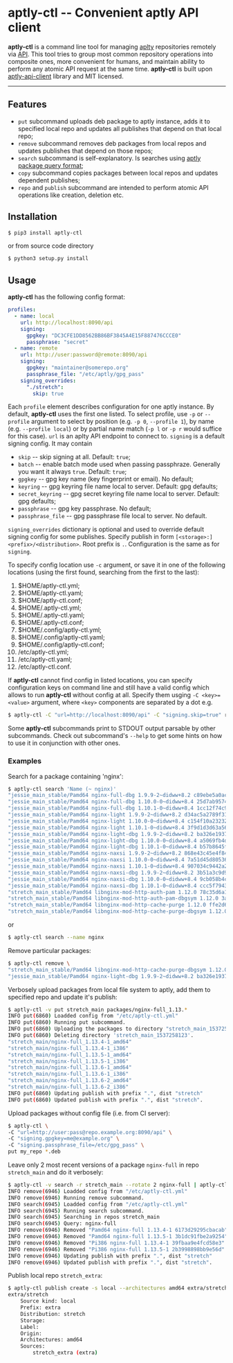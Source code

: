 # __aptly-ctl__ -- Convenient aptly API client

__aptly-ctl__ is a command line tool for managing [aplty](https://www.aptly.info/) repositories remotely via [API](https://www.aptly.info/doc/api/). This tool tries to group most common repository operations into composite ones, more convenient for humans, and maintain ability to perform any atomic API request at the same time. __aptly-ctl__ is built upon [aptly-api-client](https://github.com/gopythongo/aptly-api-client) library and MIT licensed.

***

## Features
* `put` subcommand uploads deb package to aptly instance, adds it to specified local repo and updates all publishes that depend on that local repo;
* `remove` subcommand removes deb packages from local repos and updates publishes that depend on those repos;
* `search` subcommand is self-explanatory. Is searches using [aptly package query format](https://www.aptly.info/doc/feature/query/);
* `copy` subcommand copies packages between local repos and updates dependent publishes;
* `repo` and `publish` subcommand are intended to perform atomic API operations like creation, deletion etc.

## Installation
```bash
$ pip3 install aptly-ctl
```
or from source code directory
```bash
$ python3 setup.py install
```

## Usage
__aptly-ctl__ has the following config format:
```yaml
profiles:
  - name: local
    url: http://localhost:8090/api
    signing:
      gpgkey: "DC3CFE1DD8562BB86BF3845A4E15F887476CCCE0"
      passphrase: "secret"
  - name: remote
    url: http://user:password@remote:8090/api
    signing:
      gpgkey: "maintainer@somerepo.org"
      passphrase_file: "/etc/aptly/gpg_pass"
    signing_overrides:
      "./stretch":
        skip: true
```
Each `profile` element describes configuration for one aptly instance. By default, __aptly-ctl__ uses the first one listed. To select profile, use `-p` or `--profile` argument to select by position (e.g. `-p 0`, `--profile 1`), by name (e.g. `--profile local`) or by partial name match (`-p l` or `-p r` would suffice for this case). `url` is an aplty API endpoint to connect to. `signing` is a default signing config. It may contain
* `skip` -- skip signing at all. Default: `true`;
* `batch` -- enable batch mode used when passing passphraze. Generally you want it always `true`. Default: `true`;
* `gpgkey` -- gpg key name (key fingerprint or email). No default;
* `keyring` -- gpg keyring file name local to server. Default: gpg defaults;
* `secret_keyring` -- gpg secret keyring file name local to server. Default: gpg defaults;
* `passphrase` -- gpg key passphrase. No default;
* `passphrase_file` -- gpg passphrase file local to server. No default.

`signing_overrides` dictionary is optional and used to override default signing config for some publishes. Specify publish in form `[<storage>:]<prefix>/<distribution>`. Root prefix is `.`. Configuration is the same as for `signing`.

To specify config location use `-c` argument, or save it in one of the following locations (using the first found, searching from the first to the last):
1. $HOME/aptly-ctl.yml;
2. $HOME/aptly-ctl.yaml;
3. $HOME/aptly-ctl.conf;
4. $HOME/.aptly-ctl.yml;
5. $HOME/.aptly-ctl.yaml;
6. $HOME/.aptly-ctl.conf;
7. $HOME/.config/aptly-ctl.yml;
8. $HOME/.config/aptly-ctl.yaml;
9. $HOME/.config/aptly-ctl.conf;
10. /etc/aptly-ctl.yml;
11. /etc/aptly-ctl.yaml;
12. /etc/aptly-ctl.conf.

If __aptly-ctl__ cannot find config in listed locations, you can specify configuration keys on command line and still have a valid config which allows to run __aptly-ctl__ without config at all. Specify them usging `-C <key>=<value>` argument, where `<key>` components are separated by a dot e.g.
```bash
$ aptly-ctl -C "url=http://localhost:8090/api" -C "signing.skip=true" repo list
```

Some __aptly-ctl__ subcommands print to STDOUT output parsable by other subcommands. Check out subcommand's `--help` to get some hints on how to use it in conjunction with other ones.

### Examples
Search for a package containing 'nginx':
```bash
$ aptly-ctl search 'Name (~ nginx)'
"jessie_main_stable/Pamd64 nginx-full-dbg 1.9.9-2~didww+8.2 c89ebe5a0ac7e146"
"jessie_main_stable/Pamd64 nginx-full-dbg 1.10.0-0~didww+8.4 25d7ab9574e3de74"
"jessie_main_stable/Pamd64 nginx-full-dbg 1.10.1-0~didww+8.4 1cc12f74c9a28368"
"jessie_main_stable/Pamd64 nginx-light 1.9.9-2~didww+8.2 d34ac5a2789f3126"
"jessie_main_stable/Pamd64 nginx-light 1.10.0-0~didww+8.4 c154f10a23232451"
"jessie_main_stable/Pamd64 nginx-light 1.10.1-0~didww+8.4 3f9d1d3d63a569e6"
"jessie_main_stable/Pamd64 nginx-light-dbg 1.9.9-2~didww+8.2 ba326e19379f7be"
"jessie_main_stable/Pamd64 nginx-light-dbg 1.10.0-0~didww+8.4 a5069fb4d70aab16"
"jessie_main_stable/Pamd64 nginx-light-dbg 1.10.1-0~didww+8.4 b57b8645f8d17e26"
"jessie_main_stable/Pamd64 nginx-naxsi 1.9.9-2~didww+8.2 868e43c45e4f8493"
"jessie_main_stable/Pamd64 nginx-naxsi 1.10.0-0~didww+8.4 7a51d45d80536ce5"
"jessie_main_stable/Pamd64 nginx-naxsi 1.10.1-0~didww+8.4 907034c9442a2ca9"
"jessie_main_stable/Pamd64 nginx-naxsi-dbg 1.9.9-2~didww+8.2 3b51a3c9d9031da5"
"jessie_main_stable/Pamd64 nginx-naxsi-dbg 1.10.0-0~didww+8.4 9cb058b4ce84d690"
"jessie_main_stable/Pamd64 nginx-naxsi-dbg 1.10.1-0~didww+8.4 ccc5f79434c67dec"
"stretch_main_stable/Pamd64 libnginx-mod-http-auth-pam 1.12.0 78c35d6a10bead1"
"stretch_main_stable/Pamd64 libnginx-mod-http-auth-pam-dbgsym 1.12.0 3aca8eef59f9216"
"stretch_main_stable/Pamd64 libnginx-mod-http-cache-purge 1.12.0 ffe2d6f3c00a1dbe"
"stretch_main_stable/Pamd64 libnginx-mod-http-cache-purge-dbgsym 1.12.0 658e2d13463bf4ac"
```
or
```bash
$ aptly-ctl search --name nginx
```
Remove particular packages:
```bash
$ aptly-ctl remove \
"stretch_main_stable/Pamd64 libnginx-mod-http-cache-purge-dbgsym 1.12.0 658e2d13463bf4ac" \
"jessie_main_stable/Pamd64 nginx-light-dbg 1.9.9-2~didww+8.2 ba326e19379f7be"
```
Verbosely upload packages from local file system to aptly, add them to specified repo and update it's publish:
```bash
$ aptly-ctl -v put stretch_main packages/nginx-full_1.13.*
INFO put(6860) Loadded config from "/etc/aptly-ctl.yml"
INFO put(6860) Running put subcommand.
INFO put(6860) Uploading the packages to directory "stretch_main_1537258123"
INFO put(6860) Deleting directory 'stretch_main_1537258123'.
"stretch_main/nginx-full_1.13.4-1_amd64"
"stretch_main/nginx-full_1.13.4-1_i386"
"stretch_main/nginx-full_1.13.5-1_amd64"
"stretch_main/nginx-full_1.13.5-1_i386"
"stretch_main/nginx-full_1.13.6-1_amd64"
"stretch_main/nginx-full_1.13.6-1_i386"
"stretch_main/nginx-full_1.13.6-2_amd64"
"stretch_main/nginx-full_1.13.6-2_i386"
INFO put(6860) Updating publish with prefix ".", dist "stretch"
INFO put(6860) Updated publish with prefix ".", dist "stretch".
```
Upload packages without config file (i.e. from CI server):
```bash
$ aptly-ctl \
-C "url=http://user:pass@repo.example.org:8090/api" \
-C "signing.gpgkey=me@example.org" \
-C "signing.passphrase_file=/etc/gpg_pass" \
put my_repo *.deb
```
Leave only 2 most recent versions of a package `nginx-full` in repo `stretch_main` and do it verbosely:
```bash
$ aptly-ctl -v search -r stretch_main --rotate 2 nginx-full | aptly-ctl -v remove
INFO remove(6946) Loadded config from "/etc/aptly-ctl.yml"
INFO remove(6946) Running remove subcommand.
INFO search(6945) Loadded config from "/etc/aptly-ctl.yml"
INFO search(6945) Running search subcommand.
INFO search(6945) Searching in repos stretch_main
INFO search(6945) Query: nginx-full
INFO remove(6946) Removed "Pamd64 nginx-full 1.13.4-1 6173d29295cbacab" from stretch_main
INFO remove(6946) Removed "Pamd64 nginx-full 1.13.5-1 3b1dc91fbe2a9254" from stretch_main
INFO remove(6946) Removed "Pi386 nginx-full 1.13.4-1 39fbaa9e4fcd58e3" from stretch_main
INFO remove(6946) Removed "Pi386 nginx-full 1.13.5-1 2b3998898bb9e56d" from stretch_main
INFO remove(6946) Updating publish with prefix ".", dist "stretch"
INFO remove(6946) Updated publish with prefix ".", dist "stretch".
```
Publish local repo `stretch_extra`:
```bash
$ aptly-ctl publish create -s local --architectures amd64 extra/stretch stretch_extra=extra
extra/stretch
    Source kind: local
    Prefix: extra
    Distribution: stretch
    Storage: 
    Label: 
    Origin: 
    Architectures: amd64
    Sources:
        stretch_extra (extra)
```
